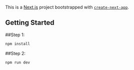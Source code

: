 This is a [Next.js](https://nextjs.org/) project bootstrapped with [`create-next-app`](https://github.com/vercel/next.js/tree/canary/packages/create-next-app).

## Getting Started

##Step 1:
```bash
npm install
```

##Step 2:
```bash
npm run dev
```
